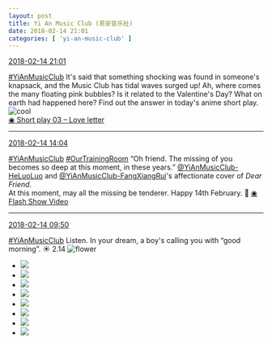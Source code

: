 ```yaml
---
layout: post
title: Yi An Music Club (易安音乐社)
date: 2018-02-14 21:01
categories: [ 'yi-an-music-club' ]
---
```


<div class="weibo-info">
  <a href="https://weibo.com/6094546964/G37k1kQoF">2018-02-14 21:01</a>
</div>

[#YiAnMusicClub](https://weibo.com/p/100808beae2e3e05b17b64f63ebedca39f19b2/super_index) It's said that something shocking was found in someone's knapsack, and the Music Club has tidal waves surged up! Ah, where comes the many floating pink bubbles? Is it related to the Valentine's Day? What on earth had happened here? Find out the answer in today's anime short play. ![cool](https://img.t.sinajs.cn/t4/appstyle/expression/ext/normal/8a/pcmoren_cool2017_org.png)  
[◉ Short play 03 – Love letter](https://www.bilibili.com/video/av19545610/)

<!-- more -->

---

<div class="weibo-info">
  <a href="https://weibo.com/6094546964/G34AP1QF0">2018-02-14 14:04</a>
</div>

[#YiAnMusicClub](https://weibo.com/p/100808beae2e3e05b17b64f63ebedca39f19b2/super_index) [#OurTrainingRoom](https://weibo.com/p/100808980da3b9682ac1e47ba4bdf6540b7a03) “Oh friend. The missing of you becomes so deep at this moment, in these years.” [@YiAnMusicClub-HeLuoLuo](https://weibo.com/u/6117570574) and [@YiAnMusicClub-FangXiangRui](https://weibo.com/u/6117583008)'s affectionate cover of *Dear Friend*.  
At this moment, may all the missing be tenderer. Happy 14th February. :rose: [◉ Flash Show Video](https://www.miaopai.com/show/vZPpQIyvmCNlN95Xheaq1Wf4HLU0jx7ysxZlwQ__.htm)

---

<div class="weibo-info">
  <a href="https://weibo.com/6094546964/G32VF6xwK">2018-02-14 09:50</a>
</div>

[#YiAnMusicClub](https://weibo.com/p/100808beae2e3e05b17b64f63ebedca39f19b2/super_index) Listen. In your dream, a boy's calling you with “good morning”. :sunny: 2.14 ![flower](https://img.t.sinajs.cn/t4/appstyle/expression/ext/normal/6c/flower_org.gif)

<ul class="weibo-pic-list-3">
  <li class="weibo-pic">
    <a href="https://wx1.sinaimg.cn/mw690/006Es64Aly1fofom6vqjlj33vc2kw4qx.jpg"><img src="https://wx1.sinaimg.cn/thumb150/006Es64Aly1fofom6vqjlj33vc2kw4qx.jpg"/></a>
  </li>
  <li class="weibo-pic">
    <a href="https://wx3.sinaimg.cn/mw690/006Es64Aly1fofomag7i3j33vc2kw4qx.jpg"><img src="https://wx3.sinaimg.cn/thumb150/006Es64Aly1fofomag7i3j33vc2kw4qx.jpg"/></a>
  </li>
  <li class="weibo-pic">
    <a href="https://wx4.sinaimg.cn/mw690/006Es64Aly1fofomhxbzcj33vc2kwu14.jpg"><img src="https://wx4.sinaimg.cn/thumb150/006Es64Aly1fofomhxbzcj33vc2kwu14.jpg"/></a>
  </li>
  <li class="weibo-pic">
    <a href="https://wx3.sinaimg.cn/mw690/006Es64Aly1fofoll1hp0j33vc2kwhe0.jpg"><img src="https://wx3.sinaimg.cn/thumb150/006Es64Aly1fofoll1hp0j33vc2kwhe0.jpg"/></a>
  </li>
  <li class="weibo-pic">
    <a href="https://wx1.sinaimg.cn/mw690/006Es64Aly1fofomcenqrj33vc2kw1l0.jpg"><img src="https://wx1.sinaimg.cn/thumb150/006Es64Aly1fofomcenqrj33vc2kw1l0.jpg"/></a>
  </li>
  <li class="weibo-pic">
    <a href="https://wx1.sinaimg.cn/mw690/006Es64Aly1fofomehrnzj33vc2kw7wk.jpg"><img src="https://wx1.sinaimg.cn/thumb150/006Es64Aly1fofomehrnzj33vc2kw7wk.jpg"/></a>
  </li>
  <li class="weibo-pic">
    <a href="https://wx3.sinaimg.cn/mw690/006Es64Aly1fofonmxj8tj33vc2kwx6w.jpg"><img src="https://wx3.sinaimg.cn/thumb150/006Es64Aly1fofonmxj8tj33vc2kwx6w.jpg"/></a>
  </li>
  <li class="weibo-pic">
    <a href="https://wx1.sinaimg.cn/mw690/006Es64Aly1fofonq735yj33vc2kw1l5.jpg"><img src="https://wx1.sinaimg.cn/thumb150/006Es64Aly1fofonq735yj33vc2kw1l5.jpg"/></a>
  </li>
</ul>

